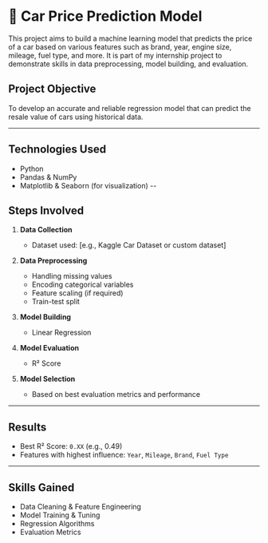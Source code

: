 # 🚗 Car Price Prediction Model

This project aims to build a machine learning model that predicts the price of a car based on various features such as brand, year, engine size, mileage, fuel type, and more. It is part of my internship project to demonstrate skills in data preprocessing, model building, and evaluation.

##  Project Objective

To develop an accurate and reliable regression model that can predict the resale value of cars using historical data.

---

##  Technologies Used

- Python 
- Pandas & NumPy
- Matplotlib & Seaborn (for visualization)
--

##  Steps Involved

1. **Data Collection**  
   - Dataset used: [e.g., Kaggle Car Dataset or custom dataset]

2. **Data Preprocessing**
   - Handling missing values
   - Encoding categorical variables
   - Feature scaling (if required)
   - Train-test split

3. **Model Building**
   - Linear Regression


4. **Model Evaluation**
   - R² Score

5. **Model Selection**
   - Based on best evaluation metrics and performance

---

##  Results

- Best R² Score: `0.XX` (e.g., 0.49)
- Features with highest influence: `Year`, `Mileage`, `Brand`, `Fuel Type`

---

##  Skills Gained

- Data Cleaning & Feature Engineering
- Model Training & Tuning
- Regression Algorithms
- Evaluation Metrics

